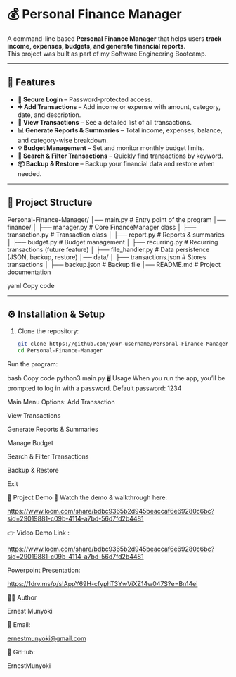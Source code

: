 # 💰 Personal Finance Manager

A command-line based **Personal Finance Manager** that helps users **track income, expenses, budgets, and generate financial reports**.  
This project was built as part of my Software Engineering Bootcamp.

---

## 🚀 Features
- **🔐 Secure Login** – Password-protected access.  
- **➕ Add Transactions** – Add income or expense with amount, category, date, and description.  
- **📜 View Transactions** – See a detailed list of all transactions.  
- **📊 Generate Reports & Summaries** – Total income, expenses, balance, and category-wise breakdown.  
- **💡 Budget Management** – Set and monitor monthly budget limits.  
- **🔎 Search & Filter Transactions** – Quickly find transactions by keyword.  
- **📦 Backup & Restore** – Backup your financial data and restore when needed.  

---

## 📂 Project Structure
Personal-Finance-Manager/
│── main.py # Entry point of the program
│── finance/
│ ├── manager.py # Core FinanceManager class
│ ├── transaction.py # Transaction class
│ ├── report.py # Reports & summaries
│ ├── budget.py # Budget management
│ ├── recurring.py # Recurring transactions (future feature)
│ ├── file_handler.py # Data persistence (JSON, backup, restore)
│── data/
│ ├── transactions.json # Stores transactions
│ ├── backup.json # Backup file
│── README.md # Project documentation

yaml
Copy code

---

## ⚙️ Installation & Setup

1. Clone the repository:
   ```bash
   git clone https://github.com/your-username/Personal-Finance-Manager.git
   cd Personal-Finance-Manager
Run the program:

bash
Copy code
python3 main.py
🖥️ Usage
When you run the app, you’ll be prompted to log in with a password.
Default password: 1234

Main Menu Options:
Add Transaction

View Transactions

Generate Reports & Summaries

Manage Budget

Search & Filter Transactions

Backup & Restore

Exit

🎥 Project Demo
📌 Watch the demo & walkthrough here:

https://www.loom.com/share/bdbc9365b2d945beaccaf6e69280c6bc?sid=29019881-c09b-4114-a7bd-56d7fd2b4481

👉 Video Demo Link : 

https://www.loom.com/share/bdbc9365b2d945beaccaf6e69280c6bc?sid=29019881-c09b-4114-a7bd-56d7fd2b4481

Powerpoint Presentation:

https://1drv.ms/p/s!AppY69H-cfyphT3YwViXZ14w047S?e=Bn14ei

👨‍💻 Author

Ernest Munyoki

📧 Email:

 ernestmunyoki@gmail.com

🔗 GitHub:

 ErnestMunyoki